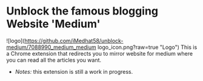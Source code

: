 # Unblock the famous blogging Website 'Medium'
![logo](https://github.com/iMedhat58/unblock-medium/7088990_medium_medium logo_icon.png?raw=true "Logo")
This is a Chrome extension that redirects you to mirror website for medium where you can read all the articles you want.

- *Notes:* this extension is still a work in progress.
